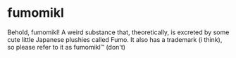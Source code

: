 # fumomikl
Behold, fumomikl! A weird substance that, theoretically, is excreted by some cute little Japanese plushies called Fumo. It also has a trademark (i think), so please refer to it as fumomikl™ (don't)
